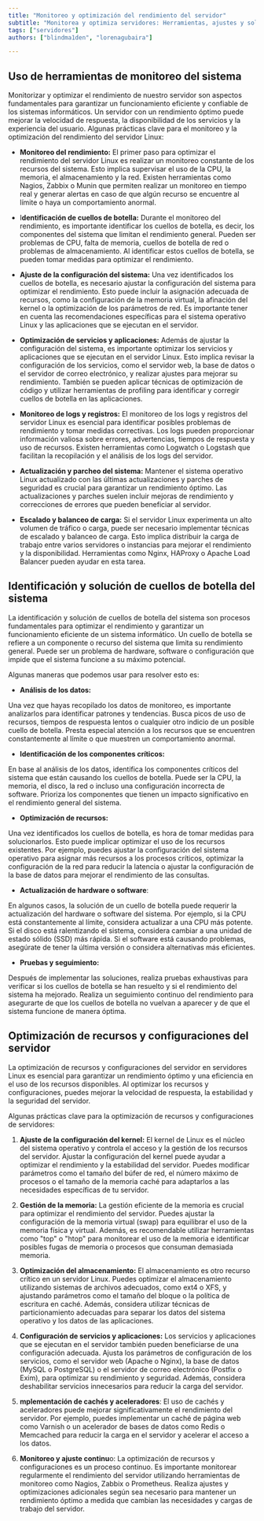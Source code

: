 ```yaml
---
title: "Monitoreo y optimización del rendimiento del servidor"
subtitle: "Monitorea y optimiza servidores: Herramientas, ajustes y soluciones. Mejora el rendimiento del sistema y la eficiencia. ¡Optimiza ya!"
tags: ["servidores"]
authors: ["blindma1den", "lorenagubaira"]

---
```


## Uso de herramientas de monitoreo del sistema

Monitorizar y optimizar el rendimiento de nuestro servidor son aspectos fundamentales para garantizar un funcionamiento eficiente y confiable de los sistemas informáticos. Un servidor con un rendimiento óptimo puede mejorar la velocidad de respuesta, la disponibilidad de los servicios y la experiencia del usuario. Algunas prácticas clave para el monitoreo y la optimización del rendimiento del servidor Linux:

- **Monitoreo del rendimiento:** El primer paso para optimizar el rendimiento del servidor Linux es realizar un monitoreo constante de los recursos del sistema. Esto implica supervisar el uso de la CPU, la memoria, el almacenamiento y la red. Existen herramientas como Nagios, Zabbix o Munin que permiten realizar un monitoreo en tiempo real y generar alertas en caso de que algún recurso se encuentre al límite o haya un comportamiento anormal.
- I**dentificación de cuellos de botella:** Durante el monitoreo del rendimiento, es importante identificar los cuellos de botella, es decir, los componentes del sistema que limitan el rendimiento general. Pueden ser problemas de CPU, falta de memoria, cuellos de botella de red o problemas de almacenamiento. Al identificar estos cuellos de botella, se pueden tomar medidas para optimizar el rendimiento.
- **Ajuste de la configuración del sistema:** Una vez identificados los cuellos de botella, es necesario ajustar la configuración del sistema para optimizar el rendimiento. Esto puede incluir la asignación adecuada de recursos, como la configuración de la memoria virtual, la afinación del kernel o la optimización de los parámetros de red. Es importante tener en cuenta las recomendaciones específicas para el sistema operativo Linux y las aplicaciones que se ejecutan en el servidor.
- **Optimización de servicios y aplicaciones:** Además de ajustar la configuración del sistema, es importante optimizar los servicios y aplicaciones que se ejecutan en el servidor Linux. Esto implica revisar la configuración de los servicios, como el servidor web, la base de datos o el servidor de correo electrónico, y realizar ajustes para mejorar su rendimiento. También se pueden aplicar técnicas de optimización de código y utilizar herramientas de profiling para identificar y corregir cuellos de botella en las aplicaciones.
- **Monitoreo de logs y registros:** El monitoreo de los logs y registros del servidor Linux es esencial para identificar posibles problemas de rendimiento y tomar medidas correctivas. Los logs pueden proporcionar información valiosa sobre errores, advertencias, tiempos de respuesta y uso de recursos. Existen herramientas como Logwatch o Logstash que facilitan la recopilación y el análisis de los logs del servidor.

- **Actualización y parcheo del sistema:** Mantener el sistema operativo Linux actualizado con las últimas actualizaciones y parches de seguridad es crucial para garantizar un rendimiento óptimo. Las actualizaciones y parches suelen incluir mejoras de rendimiento y correcciones de errores que pueden beneficiar al servidor.

- **Escalado y balanceo de carga:** Si el servidor Linux experimenta un alto volumen de tráfico o carga, puede ser necesario implementar técnicas de escalado y balanceo de carga. Esto implica distribuir la carga de trabajo entre varios servidores o instancias para mejorar el rendimiento y la disponibilidad. Herramientas como Nginx, HAProxy o Apache Load Balancer pueden ayudar en esta tarea.

## Identificación y solución de cuellos de botella del sistema

La identificación y solución de cuellos de botella del sistema son procesos fundamentales para optimizar el rendimiento y garantizar un funcionamiento eficiente de un sistema informático. Un cuello de botella se refiere a un componente o recurso del sistema que limita su rendimiento general. Puede ser un problema de hardware, software o configuración que impide que el sistema funcione a su máximo potencial.

Algunas maneras que podemos usar para resolver esto es:

- **Análisis de los datos:**

 Una vez que hayas recopilado los datos de monitoreo, es importante analizarlos para identificar patrones y tendencias. Busca picos de uso de recursos, tiempos de respuesta lentos o cualquier otro indicio de un posible cuello de botella. Presta especial atención a los recursos que se encuentren constantemente al límite o que muestren un comportamiento anormal.

- **Identificación de los componentes críticos:**

En base al análisis de los datos, identifica los componentes críticos del sistema que están causando los cuellos de botella. Puede ser la CPU, la memoria, el disco, la red o incluso una configuración incorrecta de software. Prioriza los componentes que tienen un impacto significativo en el rendimiento general del sistema.

- **Optimización de recursos:**

Una vez identificados los cuellos de botella, es hora de tomar medidas para solucionarlos. Esto puede implicar optimizar el uso de los recursos existentes. Por ejemplo, puedes ajustar la configuración del sistema operativo para asignar más recursos a los procesos críticos, optimizar la configuración de la red para reducir la latencia o ajustar la configuración de la base de datos para mejorar el rendimiento de las consultas.

- **Actualización de hardware o software**:

En algunos casos, la solución de un cuello de botella puede requerir la actualización del hardware o software del sistema. Por ejemplo, si la CPU está constantemente al límite, considera actualizar a una CPU más potente. Si el disco está ralentizando el sistema, considera cambiar a una unidad de estado sólido (SSD) más rápida. Si el software está causando problemas, asegúrate de tener la última versión o considera alternativas más eficientes.

- **Pruebas y seguimiento:**

Después de implementar las soluciones, realiza pruebas exhaustivas para verificar si los cuellos de botella se han resuelto y si el rendimiento del sistema ha mejorado. Realiza un seguimiento continuo del rendimiento para asegurarte de que los cuellos de botella no vuelvan a aparecer y de que el sistema funcione de manera óptima.

## Optimización de recursos y configuraciones del servidor

La optimización de recursos y configuraciones del servidor en servidores Linux es esencial para garantizar un rendimiento óptimo y una eficiencia en el uso de los recursos disponibles. Al optimizar los recursos y configuraciones, puedes mejorar la velocidad de respuesta, la estabilidad y la seguridad del servidor.

Algunas prácticas clave para la optimización de recursos y configuraciones de servidores:

1. **Ajuste de la configuración del kernel:** El kernel de Linux es el núcleo del sistema operativo y controla el acceso y la gestión de los recursos del servidor. Ajustar la configuración del kernel puede ayudar a optimizar el rendimiento y la estabilidad del servidor. Puedes modificar parámetros como el tamaño del búfer de red, el número máximo de procesos o el tamaño de la memoria caché para adaptarlos a las necesidades específicas de tu servidor.

2. **Gestión de la memoria:** La gestión eficiente de la memoria es crucial para optimizar el rendimiento del servidor. Puedes ajustar la configuración de la memoria virtual (swap) para equilibrar el uso de la memoria física y virtual. Además, es recomendable utilizar herramientas como "top" o "htop" para monitorear el uso de la memoria e identificar posibles fugas de memoria o procesos que consuman demasiada memoria.

3. **Optimización del almacenamiento:** El almacenamiento es otro recurso crítico en un servidor Linux. Puedes optimizar el almacenamiento utilizando sistemas de archivos adecuados, como ext4 o XFS, y ajustando parámetros como el tamaño del bloque o la política de escritura en caché. Además, considera utilizar técnicas de particionamiento adecuadas para separar los datos del sistema operativo y los datos de las aplicaciones.

4. **Configuración de servicios y aplicaciones:** Los servicios y aplicaciones que se ejecutan en el servidor también pueden beneficiarse de una configuración adecuada. Ajusta los parámetros de configuración de los servicios, como el servidor web (Apache o Nginx), la base de datos (MySQL o PostgreSQL) o el servidor de correo electrónico (Postfix o Exim), para optimizar su rendimiento y seguridad. Además, considera deshabilitar servicios innecesarios para reducir la carga del servidor.

5. **mplementación de cachés y aceleradores**: El uso de cachés y aceleradores puede mejorar significativamente el rendimiento del servidor. Por ejemplo, puedes implementar un caché de página web como Varnish o un acelerador de bases de datos como Redis o Memcached para reducir la carga en el servidor y acelerar el acceso a los datos.
   
6. **Monitoreo y ajuste continu**o: La optimización de recursos y configuraciones es un proceso continuo. Es importante monitorear regularmente el rendimiento del servidor utilizando herramientas de monitoreo como Nagios, Zabbix o Prometheus. Realiza ajustes y optimizaciones adicionales según sea necesario para mantener un rendimiento óptimo a medida que cambian las necesidades y cargas de trabajo del servidor.
